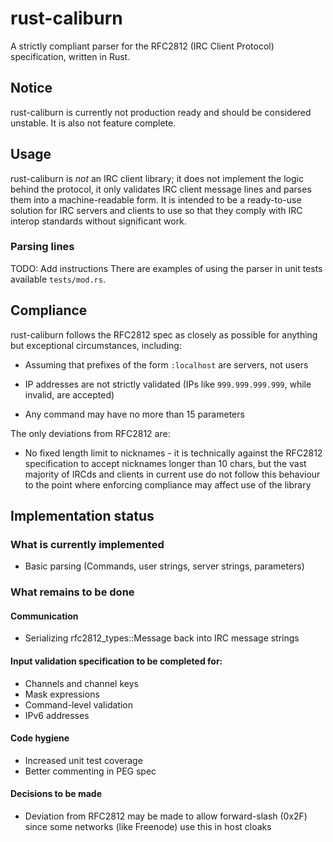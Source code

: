 # rust-caliburn
A strictly compliant parser for the RFC2812 (IRC Client Protocol) specification,
written in Rust.

## Notice
rust-caliburn is currently not production ready and should be considered
unstable. It is also not feature complete.

## Usage
rust-caliburn is *not* an IRC client library; it does not implement the logic
behind the protocol, it only validates IRC client message lines and parses them
into a machine-readable form. It is intended to be a ready-to-use solution for
IRC servers and clients to use so that they comply with IRC interop standards
without significant work.

### Parsing lines
TODO: Add instructions
There are examples of using the parser in unit tests available `tests/mod.rs`.

## Compliance
rust-caliburn follows the RFC2812 spec as closely as possible for anything but
exceptional circumstances, including:

 * Assuming that prefixes of the form `:localhost` are servers, not users

 * IP addresses are not strictly validated (IPs like `999.999.999.999`, while
      invalid, are accepted)

 * Any command may have no more than 15 parameters

The only deviations from RFC2812 are:

 * No fixed length limit to nicknames - it is technically against
   the RFC2812 specification to accept nicknames longer than 10 chars, but
   the vast majority of IRCds and clients in current use do not follow this
   behaviour to the point where enforcing compliance may affect use of the
   library

## Implementation status

### What is currently implemented

  * Basic parsing (Commands, user strings, server strings, parameters)

### What remains to be done

#### Communication
  * Serializing rfc2812_types::Message back into IRC message strings

#### Input validation specification to be completed for:
  * Channels and channel keys
  * Mask expressions
  * Command-level validation
  * IPv6 addresses

#### Code hygiene
  * Increased unit test coverage
  * Better commenting in PEG spec

#### Decisions to be made
  * Deviation from RFC2812 may be made to allow forward-slash (0x2F) since
    some networks (like Freenode) use this in host cloaks
